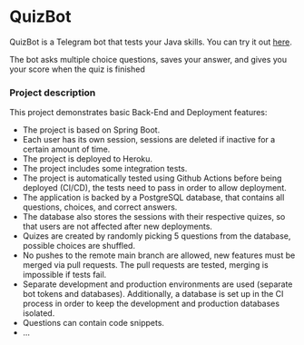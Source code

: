 # QuizBot
QuizBot is a Telegram bot that tests your Java skills. You can try it out [here](https://telegram.me/kwizzzzbot).

The bot asks multiple choice questions, saves your answer, and gives you your score when the quiz is finished

### Project description
This project demonstrates basic Back-End and Deployment features:
- The project is based on Spring Boot.
- Each user has its own session, sessions are deleted if inactive for a certain amount of time.
- The project is deployed to Heroku.
- The project includes some integration tests.
- The project is automatically tested using Github Actions before being deployed (CI/CD), the tests need to pass in order to allow deployment.
- The application is backed by a PostgreSQL database, that contains all questions, choices, and correct answers.
- The database also stores the sessions with their respective quizes, so that users are not affected after new deployments.
- Quizes are created by randomly picking 5 questions from the database, possible choices are shuffled.
- No pushes to the remote main branch are allowed, new features must be merged via pull requests. The pull requests are tested, merging is impossible if tests fail.
- Separate development and production environments are used (separate bot tokens and databases). Additionally, a database is set up in the CI process in order to keep the development and production databases isolated.
- Questions can contain code snippets.
- ...
